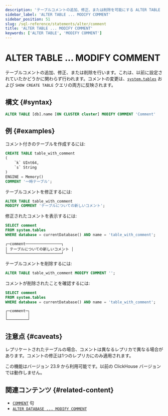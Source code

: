 ```yaml
---
description: 'テーブルコメントの追加、修正、または削除を可能にする ALTER TABLE ... MODIFY COMMENT のドキュメント'
sidebar_label: 'ALTER TABLE ... MODIFY COMMENT'
sidebar_position: 51
slug: /sql-reference/statements/alter/comment
title: 'ALTER TABLE ... MODIFY COMMENT'
keywords: ['ALTER TABLE', 'MODIFY COMMENT']
---
```



# ALTER TABLE ... MODIFY COMMENT

テーブルコメントの追加、修正、または削除を行います。これは、以前に設定されていたかどうかに関わらず行われます。コメントの変更は、[`system.tables`](../../../operations/system-tables/tables.md) および `SHOW CREATE TABLE` クエリの両方に反映されます。

## 構文 {#syntax}

```sql
ALTER TABLE [db].name [ON CLUSTER cluster] MODIFY COMMENT 'Comment'
```

## 例 {#examples}

コメント付きのテーブルを作成するには:

```sql
CREATE TABLE table_with_comment
(
    `k` UInt64,
    `s` String
)
ENGINE = Memory()
COMMENT '一時テーブル';
```

テーブルコメントを修正するには:

```sql
ALTER TABLE table_with_comment 
MODIFY COMMENT 'テーブルについての新しいコメント';
```

修正されたコメントを表示するには:

```sql title="クエリ"
SELECT comment 
FROM system.tables 
WHERE database = currentDatabase() AND name = 'table_with_comment';
```

```text title="レスポンス"
┌─comment────────────────┐
│ テーブルについての新しいコメント │
└────────────────────────┘
```

テーブルコメントを削除するには:

```sql
ALTER TABLE table_with_comment MODIFY COMMENT '';
```

コメントが削除されたことを確認するには:

```sql title="クエリ"
SELECT comment 
FROM system.tables 
WHERE database = currentDatabase() AND name = 'table_with_comment';
```

```text title="レスポンス"
┌─comment─┐
│         │
└─────────┘
```

## 注意点 {#caveats}

レプリケートされたテーブルの場合、コメントは異なるレプリカで異なる場合があります。コメントの修正は1つのレプリカにのみ適用されます。

この機能はバージョン 23.9 から利用可能です。以前の ClickHouse バージョンでは動作しません。

## 関連コンテンツ {#related-content}

- [`COMMENT`](/sql-reference/statements/create/table#comment-clause) 句
- [`ALTER DATABASE ... MODIFY COMMENT`](./database-comment.md)
